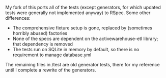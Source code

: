 My fork of this ports all of the tests (except generators, for which updated tests were generally not implemented anyway) to RSpec. Some other differences:

  * The comprehensive fixture setup is gone, replaced by (sometimes horribly abused) factories
  * None of the specs are dependent on the activewarehouse-etl library; that dependency is removed
  * The tests run on SQLite in memory by default, so there is no requirement to manage database.yml
  
The remaining files in /test are old generator tests, there for my reference until I complete a rewrite of the generators.